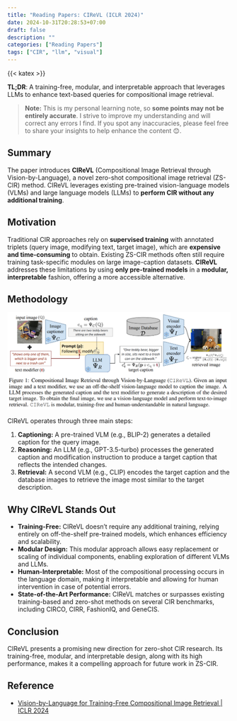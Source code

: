 ```yaml
---
title: "Reading Papers: CIReVL (ICLR 2024)"
date: 2024-10-31T20:28:53+07:00
draft: false
description: ""
categories: ["Reading Papers"]
tags: ["CIR", "llm", "visual"]
---
```

{{< katex >}}

**TL;DR**: A training-free, modular, and interpretable approach that leverages LLMs to enhance text-based queries for compositional image retrieval.

> **Note:** This is my personal learning note, so **some points may not be entirely accurate**. I strive to improve my understanding and will correct any errors I find. If you spot any inaccuracies, please feel free to share your insights to help enhance the content 😊.

## Summary

The paper introduces **CIReVL** (Compositional Image Retrieval through Vision-by-Language), a novel zero-shot compositional image retrieval (ZS-CIR) method. CIReVL leverages existing pre-trained vision-language models (VLMs) and large language models (LLMs) to **perform CIR without any additional training**.


## Motivation

Traditional CIR approaches rely on **supervised training** with annotated triplets (query image, modifying text, target image), which are **expensive and time-consuming** to obtain. Existing ZS-CIR methods often still require training task-specific modules on large image-caption datasets. **CIReVL** addresses these limitations by using **only pre-trained models** in a **modular, interpretable** fashion, offering a more accessible alternative.


## Methodology

![CIReVL Workflow](./cirevl.png)

CIReVL operates through three main steps:

1. **Captioning:** A pre-trained VLM (e.g., BLIP-2) generates a detailed caption for the query image.
2. **Reasoning:** An LLM (e.g., GPT-3.5-turbo) processes the generated caption and modification instruction to produce a target caption that reflects the intended changes.
3. **Retrieval:** A second VLM (e.g., CLIP) encodes the target caption and the database images to retrieve the image most similar to the target description.


## Why CIReVL Stands Out

- **Training-Free:** CIReVL doesn’t require any additional training, relying entirely on off-the-shelf pre-trained models, which enhances efficiency and scalability.
- **Modular Design:** This modular approach allows easy replacement or scaling of individual components, enabling exploration of different VLMs and LLMs.
- **Human-Interpretable:** Most of the compositional processing occurs in the language domain, making it interpretable and allowing for human intervention in case of potential errors.
- **State-of-the-Art Performance:** CIReVL matches or surpasses existing training-based and zero-shot methods on several CIR benchmarks, including CIRCO, CIRR, FashionIQ, and GeneCIS.


## Conclusion

CIReVL presents a promising new direction for zero-shot CIR research. Its training-free, modular, and interpretable design, along with its high performance, makes it a compelling approach for future work in ZS-CIR.


## Reference
- [Vision-by-Language for Training-Free Compositional Image Retrieval | ICLR 2024](https://arxiv.org/abs/2310.09291)

